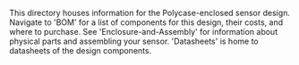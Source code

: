 This directory houses information for the Polycase-enclosed sensor design.
Navigate to 'BOM' for a list of components for this design, their costs, and where to purchase.
See 'Enclosure-and-Assembly' for information about physical parts and assembling your sensor.
'Datasheets' is home to datasheets of the design components.
